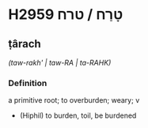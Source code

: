 # H2959 טָרַח / טרח

## ṭârach

_(taw-rakh' | taw-RA | ta-RAHK)_

### Definition

a primitive root; to overburden; weary; v

- (Hiphil) to burden, toil, be burdened
